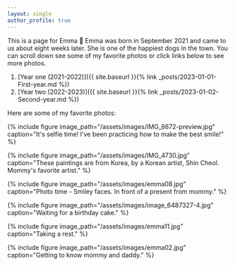 ```yaml
---
layout: single
author_profile: true
---
```


This is a page for Emma :feet:  Emma was born in September 2021 and came to us about eight weeks later. 
She is one of the happiest dogs in the town. You can scroll down see some of my favorite photos or click links below to see more photos.

1. [Year one (2021-2022)]({{ site.baseurl }}{% link _posts/2023-01-01-First-year.md %})
2. [Year two (2022-2023)]({{ site.baseurl }}{% link _posts/2023-01-02-Second-year.md %})

Here are some of my favorite photos:

{% include figure image_path="/assets/images/IMG_8672-preview.jpg" caption="It's selfie time! I've been practicing how to make the best smile!" %}
<!-- ,  -->

{% include figure image_path="/assets/images/IMG_4730.jpg" caption="These paintings are from Korea, by a Korean artist, Shin Cheol. Mommy's favorite artist." %}
<!-- 2022/12/23,  -->

{% include figure image_path="/assets/images/emma08.jpg" caption="Photo time - Smiley faces. In front of a present from mommy." %}
<!-- 2022/10/26,  -->

{% include figure image_path="/assets/images/image_6487327-4.jpg" caption="Waiting for a birthday cake." %}
<!-- 2022/9/30, -->

{% include figure image_path="/assets/images/emma11.jpg" caption="Taking a rest." %}
<!-- 2022/4/28,  -->

{% include figure image_path="/assets/images/emma02.jpg" caption="Getting to know mommy and daddy." %}
<!-- 2021/11/14,  -->

